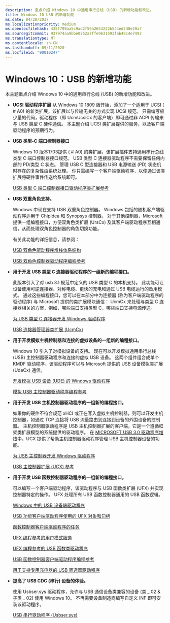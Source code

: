 ```yaml
---
description: 重点介绍 Windows 10 中通用串行总线 (USB) 的新增功能和改进。
title: Windows 10-USB 的新增功能
ms.date: 04/20/2017
ms.localizationpriority: medium
ms.openlocfilehash: 435f799aa5c9ad2f59a2653222b544ed7d0e29a7
ms.sourcegitcommit: 937974aa9bbe0262a7ffe9631593fab48c4e7492
ms.translationtype: MT
ms.contentlocale: zh-CN
ms.lasthandoff: 09/11/2020
ms.locfileid: "90010247"
---
```

# <a name="windows-10-whats-new-for-usb"></a>Windows 10：USB 的新增功能


本主题重点介绍 Windows 10 中的通用串行总线 (USB) 的新增功能和改进。

-  **UCSI 驱动程序扩展** 从 Windows 10 1809 版开始，添加了一个适用于 UCSI ( # A0) 的新类扩展，该扩展以与传输无关的方式实现 UCSI 规范。 只需编写极少量的代码，驱动程序（即 UcmUcsiCx 的客户端）即可通过非 ACPI 传输来与 USB 类型 C 硬件通信。 本主题介绍 UCSI 类扩展提供的服务，以及客户端驱动程序的预期行为。

-   **USB 类型-C 端口控制器接口** 

    Windows 10 版本1703提供 ( # A0) 的类扩展，该扩展插件支持通用串行总线类型 C 端口控制器接口规范。 USB 类型 C 连接器驱动程序不需要保留任何内部的 PD/类型 C 状态。 
    管理 USB C 型连接器和 USB 电源输送 (PD) 状态机时存在的复杂性由系统处理。 你只需编写一个客户端驱动程序，以便通过该类扩展将硬件事件传送给系统即可。 

    [USB 类型 C 端口控制器接口驱动程序类扩展参考](/previous-versions/windows/hardware/drivers/mt805826(v=vs.85))

-   **USB 双重角色支持。**

    Windows 中现在支持 USB 双重角色控制器。 Windows 包括的随机客户端驱动程序适用于 ChipIdea 和 Synopsys 控制器。 对于其他控制器，Microsoft 提供一组编程接口，方便双角色类扩展 (UrsCx) 及其客户端驱动程序互相通信，从而处理双角色控制器的角色切换功能。

    有关此功能的详细信息，请参阅：

    [USB 双角色驱动程序堆栈体系结构](usb-dual-role-driver-stack-architecture.md)

    [USB 双角色控制器驱动程序编程参考](/previous-versions/windows/hardware/drivers/mt628026(v=vs.85))

-   **用于开发 USB 类型 C 连接器驱动程序的一组新的编程接口。**

    此版本引入了对 usb 3.1 规范中定义的 USB 类型 C 的本机支持。 此功能可让设备使用可逆连接器、对称电缆、更快的充电和通过 USB 电缆运行的备用模式。 通过这些编程接口，您可以在本部分中为连接器 (称为客户端驱动程序的驱动程序) 与 Microsoft 提供的类扩展模块通信： UcmCx 来处理与类型 C 连接器相关的方案，例如，哪些端口支持类型 C，哪些端口支持电源传送。

    [为 USB 类型 C 连接器开发 Windows 驱动程序](developing-windows-drivers-for-usb-type-c-connectors.md)

    [USB 连接器管理器类扩展 (UcmCx)](/previous-versions/windows/hardware/drivers/mt188011(v=vs.85))

-   **用于开发模拟主机控制器和连接的虚拟设备的一组新的编程接口。**

    Windows 10 引入了对模拟设备的支持。 现在可以开发模拟通用串行总线 (USB) 主控制器驱动程序和连接的虚拟 USB 设备。 这两个组件组合成单个 KMDF 驱动程序，该驱动程序可以与 Microsoft 提供的 USB 设备模拟类扩展 (UdeCx) 通信。

    [开发模拟 USB 设备 (UDE) 的 Windows 驱动程序](developing-windows-drivers-for-emulated-usb-host-controllers-and-devices.md)

    [模拟 USB 主控制器驱动程序编程参考](/previous-versions/windows/hardware/drivers/mt628025(v=vs.85))

-   **用于开发 USB 主机控制器驱动程序的一组新的编程接口。**

    如果你的硬件不符合规范 xHCI 或正在写入虚拟主机控制器，则可以开发主机控制器，如通过 TCP 连接将 USB 流量路由到连接到设备的外围设备的控制器。 主机控制器驱动程序是 USB 主机控制器扩展的客户端，它是一个遵循框架类扩展模型的系统提供的驱动程序。 在 [MICROSOFT USB 3.0 驱动程序堆栈](/windows-hardware/drivers/ddi/index#usb-3-0-driver-stack)中，UCX 提供了帮助主机控制器驱动程序管理 USB 主机控制器设备的功能。

    [为 USB 主控制器开发 Windows 驱动程序](developing-windows-drivers-for-usb-host-controllers.md)

    [USB 主控制器扩展 (UCX) 参考](/previous-versions/windows/hardware/drivers/mt188009(v=vs.85))

-   **用于开发 USB 函数控制器驱动程序的一组新的编程接口。**

    可以编写一个客户端驱动程序，该驱动程序与 USB 函数类扩展 (UFX) 并实现控制器特定的操作。 UFX 处理所有 USB 函数控制器通用的 USB 函数逻辑。

    [Windows 中的 USB 设备端驱动程序](usb-device-side-drivers-in-windows.md)

    [USB 功能客户端驱动程序使用的 UFX 对象和句柄](ufx-objects-and-handles-used-by-a-usb-function-controller.md)

    [函数控制器客户端驱动程序的任务](function-client-driver.md)

    [UFX 编程参考的用户模式服务](/windows-hardware/drivers/ddi/index)

    [UFX 编程参考的 USB 函数类驱动程序](/previous-versions/windows/hardware/drivers/mt188008(v=vs.85))

    [USB 函数控制器客户端驱动程序编程参考](/previous-versions/windows/hardware/drivers/mt188010(v=vs.85))

    [用于支持专用充电器的 USB 筛选器驱动程序](/previous-versions/windows/hardware/drivers/mt188012(v=vs.85))

-   **提高了 USB CDC (串行) 设备的体验。**

    使用 Usbser.sys 驱动程序，允许与 USB 通信设备类兼容的设备 (类 \_ 02 & 子类 \_ 02) 使用 Windows 10。 不再需要设备制造商编写自定义 INF 即可安装该驱动程序。

    [USB 串行驱动程序 (Usbser.sys)](usb-driver-installation-based-on-compatible-ids.md)

 

